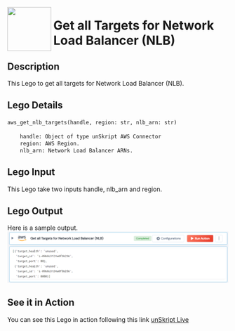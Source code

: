 [<img align="left" src="https://unskript.com/assets/favicon.png" width="100" height="100" style="padding-right: 5px">](https://unskript.com/assets/favicon.png) 
<h1>Get all Targets for Network Load Balancer (NLB)</h1>

## Description
This Lego to get all targets for Network Load Balancer (NLB).

## Lego Details

    aws_get_nlb_targets(handle, region: str, nlb_arn: str)

        handle: Object of type unSkript AWS Connector
        region: AWS Region.
        nlb_arn: Network Load Balancer ARNs.

## Lego Input
This Lego take two inputs handle, nlb_arn and region.

## Lego Output
Here is a sample output.
<img src="./1.png">


## See it in Action

You can see this Lego in action following this link [unSkript Live](https://unskript.com)